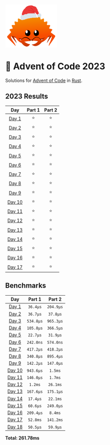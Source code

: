 <img src="./.assets/christmas_ferris.png" width="164">

# 🎄 Advent of Code 2023

Solutions for [Advent of Code](https://adventofcode.com/) in [Rust](https://www.rust-lang.org/).

<!--- advent_readme_stars table --->
## 2023 Results

| Day | Part 1 | Part 2 |
| :---: | :---: | :---: |
| [Day 1](https://adventofcode.com/2023/day/1) | ⭐ | ⭐ |
| [Day 2](https://adventofcode.com/2023/day/2) | ⭐ | ⭐ |
| [Day 3](https://adventofcode.com/2023/day/3) | ⭐ | ⭐ |
| [Day 4](https://adventofcode.com/2023/day/4) | ⭐ | ⭐ |
| [Day 5](https://adventofcode.com/2023/day/5) | ⭐ | ⭐ |
| [Day 6](https://adventofcode.com/2023/day/6) | ⭐ | ⭐ |
| [Day 7](https://adventofcode.com/2023/day/7) | ⭐ | ⭐ |
| [Day 8](https://adventofcode.com/2023/day/8) | ⭐ | ⭐ |
| [Day 9](https://adventofcode.com/2023/day/9) | ⭐ | ⭐ |
| [Day 10](https://adventofcode.com/2023/day/10) | ⭐ | ⭐ |
| [Day 11](https://adventofcode.com/2023/day/11) | ⭐ | ⭐ |
| [Day 12](https://adventofcode.com/2023/day/12) | ⭐ | ⭐ |
| [Day 13](https://adventofcode.com/2023/day/13) | ⭐ | ⭐ |
| [Day 14](https://adventofcode.com/2023/day/14) | ⭐ | ⭐ |
| [Day 15](https://adventofcode.com/2023/day/15) | ⭐ | ⭐ |
| [Day 16](https://adventofcode.com/2023/day/16) | ⭐ | ⭐ |
| [Day 17](https://adventofcode.com/2023/day/17) | ⭐ | ⭐ |
<!--- advent_readme_stars table --->

<!--- benchmarking table --->
## Benchmarks

| Day | Part 1 | Part 2 |
| :---: | :---: | :---:  |
| [Day 1](./src/bin/01.rs) | `36.4µs` | `204.9µs` |
| [Day 2](./src/bin/02.rs) | `36.7µs` | `37.8µs` |
| [Day 3](./src/bin/03.rs) | `534.8µs` | `965.3µs` |
| [Day 4](./src/bin/04.rs) | `105.8µs` | `366.5µs` |
| [Day 5](./src/bin/05.rs) | `22.7µs` | `31.9µs` |
| [Day 6](./src/bin/06.rs) | `242.0ns` | `574.0ns` |
| [Day 7](./src/bin/07.rs) | `417.2µs` | `418.2µs` |
| [Day 8](./src/bin/08.rs) | `340.8µs` | `895.4µs` |
| [Day 9](./src/bin/09.rs) | `142.2µs` | `147.0µs` |
| [Day 10](./src/bin/10.rs) | `943.6µs` | `1.5ms` |
| [Day 11](./src/bin/11.rs) | `146.0µs` | `1.7ms` |
| [Day 12](./src/bin/12.rs) | `1.2ms` | `26.1ms` |
| [Day 13](./src/bin/13.rs) | `167.6µs` | `175.1µs` |
| [Day 14](./src/bin/14.rs) | `17.4µs` | `22.1ms` |
| [Day 15](./src/bin/15.rs) | `60.6µs` | `249.0µs` |
| [Day 16](./src/bin/16.rs) | `209.4µs` | `8.4ms` |
| [Day 17](./src/bin/17.rs) | `52.8ms` | `141.2ms` |
| [Day 18](./src/bin/18.rs) | `50.5µs` | `59.9µs` |

**Total: 261.78ms**
<!--- benchmarking table --->
